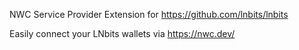 NWC Service Provider Extension for https://github.com/lnbits/lnbits

Easily connect your LNbits wallets via https://nwc.dev/

